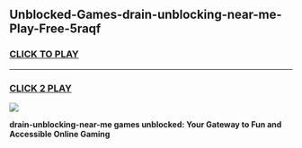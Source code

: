 
## Unblocked-Games-drain-unblocking-near-me-Play-Free-5raqf
<h3>
<a href="https://premium76.site?title=drain-unblocking-near-me&ref=20M">CLICK TO PLAY</a></h3>
<hr>

<h3>
<a href="https://premium76.site?title=drain-unblocking-near-me&ref=20M">CLICK 2 PLAY</a>
  
</h3>

<a href="https://premium76.site?title=drain-unblocking-near-me&ref=19M"><img src="https://clearcache.store/games.png"></a>


**drain-unblocking-near-me games unblocked: Your Gateway to Fun and Accessible Online Gaming**
